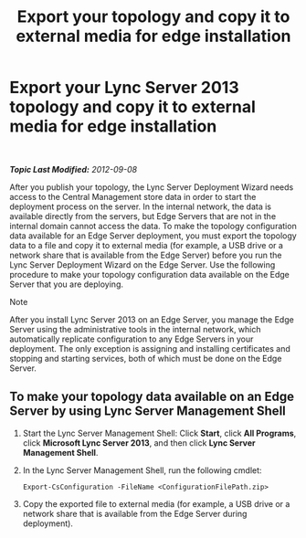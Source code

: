 ﻿---
title: 'Export your topology and copy it to external media for edge installation'
TOCTitle: Export your topology and copy it to external media for edge installation
ms:assetid: def9f416-c519-4a72-b242-7d3057d9c1fd
ms:mtpsurl: https://technet.microsoft.com/en-us/library/Gg398983(v=OCS.15)
ms:contentKeyID: 48185615
ms.date: 07/23/2014
mtps_version: v=OCS.15
---

<div data-xmlns="http://www.w3.org/1999/xhtml">

<div class="topic" data-xmlns="http://www.w3.org/1999/xhtml" data-msxsl="urn:schemas-microsoft-com:xslt" data-cs="http://msdn.microsoft.com/en-us/">

<div data-asp="http://msdn2.microsoft.com/asp">

# Export your Lync Server 2013 topology and copy it to external media for edge installation

</div>

<div id="mainSection">

<div id="mainBody">

<span> </span>

_**Topic Last Modified:** 2012-09-08_

After you publish your topology, the Lync Server Deployment Wizard needs access to the Central Management store data in order to start the deployment process on the server. In the internal network, the data is available directly from the servers, but Edge Servers that are not in the internal domain cannot access the data. To make the topology configuration data available for an Edge Server deployment, you must export the topology data to a file and copy it to external media (for example, a USB drive or a network share that is available from the Edge Server) before you run the Lync Server Deployment Wizard on the Edge Server. Use the following procedure to make your topology configuration data available on the Edge Server that you are deploying.

<div class="alert">


> [!NOTE]
> After you install Lync Server 2013 on an Edge Server, you manage the Edge Server using the administrative tools in the internal network, which automatically replicate configuration to any Edge Servers in your deployment. The only exception is assigning and installing certificates and stopping and starting services, both of which must be done on the Edge Server.



</div>

<div>

## To make your topology data available on an Edge Server by using Lync Server Management Shell

1.  Start the Lync Server Management Shell: Click **Start**, click **All Programs**, click **Microsoft Lync Server 2013**, and then click **Lync Server Management Shell**.

2.  In the Lync Server Management Shell, run the following cmdlet:
    
        Export-CsConfiguration -FileName <ConfigurationFilePath.zip>

3.  Copy the exported file to external media (for example, a USB drive or a network share that is available from the Edge Server during deployment).

</div>

</div>

<span> </span>

</div>

</div>

</div>

